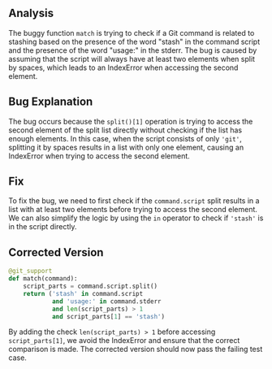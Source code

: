 ## Analysis
The buggy function `match` is trying to check if a Git command is related to stashing based on the presence of the word "stash" in the command script and the presence of the word "usage:" in the stderr. The bug is caused by assuming that the script will always have at least two elements when split by spaces, which leads to an IndexError when accessing the second element.

## Bug Explanation
The bug occurs because the `split()[1]` operation is trying to access the second element of the split list directly without checking if the list has enough elements. In this case, when the script consists of only `'git'`, splitting it by spaces results in a list with only one element, causing an IndexError when trying to access the second element.

## Fix
To fix the bug, we need to first check if the `command.script` split results in a list with at least two elements before trying to access the second element. We can also simplify the logic by using the `in` operator to check if `'stash'` is in the script directly.

## Corrected Version
```python
@git_support
def match(command):
    script_parts = command.script.split()
    return ('stash' in command.script
            and 'usage:' in command.stderr
            and len(script_parts) > 1
            and script_parts[1] == 'stash')
``` 

By adding the check `len(script_parts) > 1` before accessing `script_parts[1]`, we avoid the IndexError and ensure that the correct comparison is made. The corrected version should now pass the failing test case.